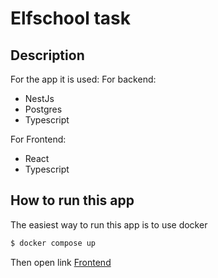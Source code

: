 # Elfschool task

## Description

For the app it is used: 
For backend:
- NestJs
- Postgres
- Typescript

For Frontend:
- React
- Typescript

## How to run this app
The easiest way to run this app is to use docker

```bash
$ docker compose up
```

Then open link [Frontend](http://localhost:3001)
